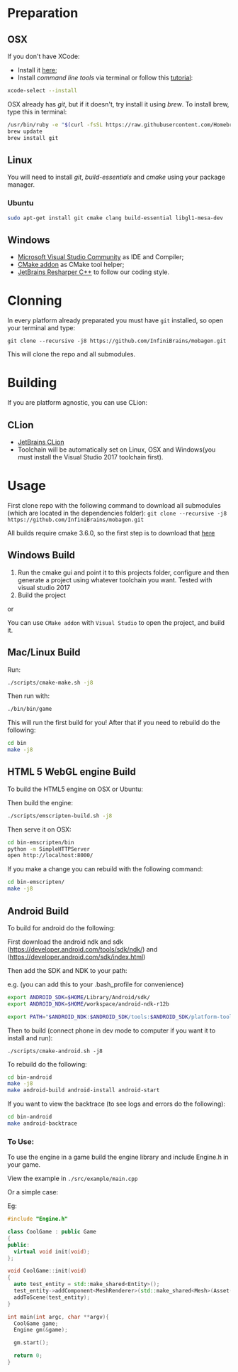 # Preparation

## OSX
If you don't have XCode:
- Install it [here](https://stackoverflow.com/questions/10335747/how-to-download-xcode-dmg-or-xip-file);
- Install *command line tools* via terminal or follow this [tutorial](https://www.moncefbelyamani.com/how-to-install-xcode-homebrew-git-rvm-ruby-on-mac/):
```bash
xcode-select --install
``` 

OSX already has *git*, but if it doesn't, try install it using *brew*. To install brew, type this in terminal:
```bash
/usr/bin/ruby -e "$(curl -fsSL https://raw.githubusercontent.com/Homebrew/install/master/install)"
brew update
brew install git
```

## Linux
You will need to install *git*, *build-essentials* and *cmake* using your package manager. 

### Ubuntu
``` bash
sudo apt-get install git cmake clang build-essential libgl1-mesa-dev
```

## Windows
- [Microsoft Visual Studio Community](https://www.visualstudio.com/downloads/) as IDE and Compiler;
- [CMake addon](https://marketplace.visualstudio.com/items?itemName=vector-of-bool.cmake-tools) as CMake tool helper;
- [JetBrains Resharper C++](https://www.jetbrains.com/resharper-cpp/) to follow our coding style.

# Clonning
In every platform already preparated you must have `git` installed, so open your terminal and type:
```
git clone --recursive -j8 https://github.com/InfiniBrains/mobagen.git
``` 
This will clone the repo and all submodules.

# Building
If you are platform agnostic, you can use CLion: 

## CLion 
- [JetBrains CLion](https://www.jetbrains.com/clion/)
- Toolchain will be automatically set on Linux, OSX and Windows(you must install the Visual Studio 2017 toolchain first).

# Usage
First clone repo with the following command to download all submodules (which are located in the dependencies folder):
`git clone --recursive -j8 https://github.com/InfiniBrains/mobagen.git`

All builds require cmake 3.6.0, so the first step is to download that [here](https://cmake.org/download/)

## Windows Build
1. Run the cmake gui and point it to this projects folder, configure and then generate a project using whatever toolchain you want. Tested with visual studio 2017
2. Build the project

or

You can use `CMake addon` with `Visual Studio` to open the project, and build it.

## Mac/Linux Build
Run:
```bash
./scripts/cmake-make.sh -j8
```

Then run with:
```bash
./bin/bin/game
```

This will run the first build for you! After that if you need to rebuild do the following:
```bash
cd bin
make -j8
```

## HTML 5 WebGL engine Build
To build the HTML5 engine on OSX or Ubuntu:

Then build the engine:
```bash
./scripts/emscripten-build.sh -j8
```

Then serve it on OSX:
```bash
cd bin-emscripten/bin
python -m SimpleHTTPServer
open http://localhost:8000/
```

If you make a change you can rebuild with the following command:
```bash
cd bin-emscripten/
make -j8
```

## Android Build
To build for android do the following:

First download the android ndk and sdk (https://developer.android.com/tools/sdk/ndk/) and (https://developer.android.com/sdk/index.html)

Then add the SDK and NDK to your path:

e.g. (you can add this to your .bash_profile for convenience)

```bash
export ANDROID_SDK=$HOME/Library/Android/sdk/
export ANDROID_NDK=$HOME/workspace/android-ndk-r12b

export PATH="$ANDROID_NDK:$ANDROID_SDK/tools:$ANDROID_SDK/platform-tools:$PATH"
```

Then to build (connect phone in dev mode to computer if you want it to install and run):
```
./scripts/cmake-android.sh -j8
```

To rebuild do the following:
```bash
cd bin-android
make -j8
make android-build android-install android-start
```

If you want to view the backtrace (to see logs and errors do the following):
```bash
cd bin-android
make android-backtrace
```

### To Use:

To use the engine in a game build the engine library and include Engine.h in your game.

View the example in `./src/example/main.cpp`

Or a simple case:

Eg:

```c++
#include "Engine.h"

class CoolGame : public Game
{
public:
  virtual void init(void);
};

void CoolGame::init(void)
{
  auto test_entity = std::make_shared<Entity>();
  test_entity->addComponent<MeshRenderer>(std::make_shared<Mesh>(Asset("../assets/monkey3.obj")), std::make_shared<Texture>(Asset("../assets/t.jpg")));
  addToScene(test_entity);
}

int main(int argc, char **argv){
  CoolGame game;
  Engine gm(&game);

  gm.start();

  return 0;
}
```
